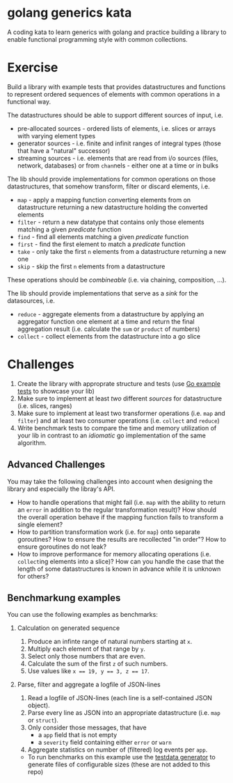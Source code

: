 # golang generics kata

A coding kata to learn generics with golang and practice building a library to
enable functional programming style with common collections.

# Exercise

Build a library with example tests that provides datastructures and functions to
represent ordered sequences of elements with common operations in a functional
way.

The datastructures should be able to support different sources of input, i.e.

- pre-allocated sources - ordered lists of elements, i.e.
  slices or arrays with varying element types
- generator sources - i.e. finite and infinit ranges of integral types
  (those that have a "natural" successor)
- streaming sources - i.e. elements that are read from i/o sources (files,
  network, databases) or from `chan`nels - either one at a time or in bulks

The lib should provide implementations for common operations on those
datastructures, that somehow transform, filter or discard elements, i.e.

- `map` - apply a mapping function converting elements from on datastructure
  returning a new datastructure holding the converted elements
- `filter` - return a new datatype that contains only those elements matching
  a given _predicate_ function
- `find` - find all elements matching a given _predicate_ function
- `first` - find the first element to match a _predicate_ function
- `take` - only take the first `n` elements from a datastructure returning a
  new one
- `skip` - skip the first `n` elements from a datastructure

These operations should be _combineable_ (i.e. via chaining, composition, ...).

The lib should provide implementations that serve as a _sink_ for the datasources,
i.e.

- `reduce` - aggregate elements from a datastructure by applying an aggregator
  function one element at a time and return the final aggregation result
  (i.e. calculate the `sum` or `product` of numbers)
- `collect` - collect elements from the datastructure into a go slice

# Challenges

1. Create the library with approprate structure and tests (use
   [Go example tests] to showcase your lib)
1. Make sure to implement at least _two_ different _sources_ for datastructure
   (i.e. slices, ranges)
1. Make sure to implement at least two transformer operations (i.e. `map` and
   `filter`) and at least two consumer operations (i.e. `collect` and `reduce`)
1. Write benchmark tests to compare the time and memory utilization of your
   lib in contrast to an _idiomatic_ go implementation of the same algorithm.

## Advanced Challenges

You may take the following challenges into account when designing the library
and especially the libray's API.

- How to handle operations that might fail (i.e. `map` with the ability to
  return an `error` in addition to the regular transformation result)? How
  should the overall operation behave if the mapping function fails to transform
  a single element?
- How to partition transformation work (i.e. for `map`) onto separate goroutines?
  How to ensure the results are recollected "in order"? How to ensure goroutines
  do not leak?
- How to improve performance for memory allocating operations (i.e. `collect`ing
  elements into a slice)? How can you handle the case that the length of some
  datastructures is known in advance while it is unknown for others?

## Benchmarkung examples

You can use the following examples as benchmarks:

1. Calculation on generated sequence

   1. Produce an infinte range of natural numbers starting at `x`.
   1. Multiply each element of that range by `y`.
   1. Select only those numbers that are even.
   1. Calculate the sum of the first `z` of such numbers.
   1. Use values like `x == 19, y == 3, z == 17`.

1. Parse, filter and aggregate a logfile of JSON-lines
   1. Read a logfile of JSON-lines (each line is a self-contained JSON object).
   1. Parse every line as JSON into an appropriate datastructure (i.e. `map` or `struct`).
   1. Only consider those messages, that have
      - a `app` field that is not empty
      - a `severity` field containing either `error` or `warn`
   1. Aggregate statistics on number of (filtered) log events per `app`.
   - To run benchmarks on this example use the [testdata generator](./cmd/testdata-generator/)
     to generate files of configurable sizes (these are not added to this repo)

[Go example tests]: https://go.dev/blog/examples
